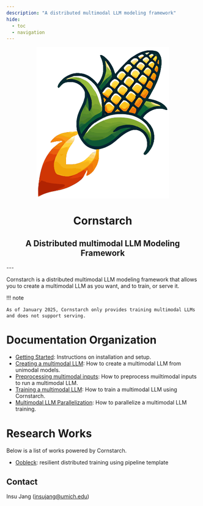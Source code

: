 ```yaml
---
description: "A distributed multimodal LLM modeling framework"
hide:
  - toc
  - navigation
---
```

<div align="center">
<img src="assets/images/cornstarch.svg">
<h1><strong>Cornstarch</strong></h1>
<h2>A Distributed multimodal LLM Modeling Framework</h2>
</div>
---

Cornstarch is a distributed multimodal LLM modeling framework that allows you to create a multimodal LLM as you want, and to train, or serve it.

!!! note

    As of January 2025, Cornstarch only provides training multimodal LLMs and does not support serving.

# Documentation Organization
- [Getting Started](getting_started/installation.md): Instructions on installation and setup.
- [Creating a multimodal LLM](using_cornstarch/creating_mllm.md): How to create a multimodal LLM from unimodal models.
- [Preprocessing multimodal inputs](using_cornstarch/preprocessing_inputs.md): How to preprocess muiltimodal inputs to run a multimodal LLM.
- [Training a multimodal LLM](using_cornstarch/training_mllm.md): How to train a multimodal LLM using Cornstarch.
- [Multimodal LLM Parallelization](using_cornstarch/parallelization.md): How to parallelize a multimodal LLM training.

# Research Works
Below is a list of works powered by Cornstarch.

- [Oobleck](https://github.com/SymbioticLab/Oobleck): resilient distributed training using pipeline template

## Contact
Insu Jang (insujang@umich.edu)